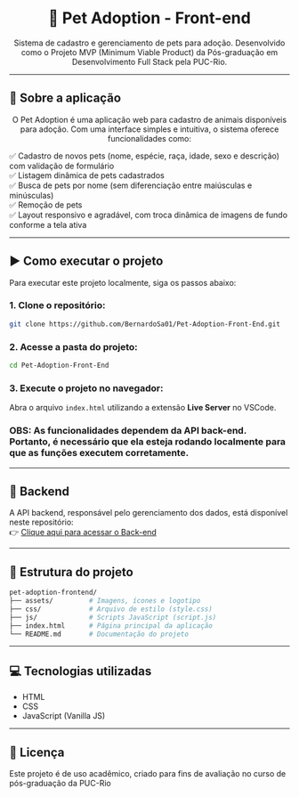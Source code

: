<h1 align="center">🐾 Pet Adoption - Front-end</h1>

<p align="center"> Sistema de cadastro e gerenciamento de pets para adoção. Desenvolvido como o Projeto MVP (Minimum Viable Product) da Pós-graduação em Desenvolvimento Full Stack pela PUC-Rio.</p>

---

## 🚀 Sobre a aplicação
<p align="center"> O Pet Adoption é uma aplicação web para cadastro de animais disponíveis para adoção. Com uma interface simples e intuitiva, o sistema oferece funcionalidades como:

✅ Cadastro de novos pets (nome, espécie, raça, idade, sexo e descrição) com validação de formulário <br>
✅ Listagem dinâmica de pets cadastrados <br>
✅ Busca de pets por nome (sem diferenciação entre maiúsculas e minúsculas) <br>
✅ Remoção de pets <br>
✅ Layout responsivo e agradável, com troca dinâmica de imagens de fundo conforme a tela ativa

---

## ▶️ Como executar o projeto

Para executar este projeto localmente, siga os passos abaixo:

### 1. Clone o repositório:
```bash
git clone https://github.com/BernardoSa01/Pet-Adoption-Front-End.git
```

### 2. Acesse a pasta do projeto:
```bash
cd Pet-Adoption-Front-End
```

### 3. Execute o projeto no navegador:

Abra o arquivo ```index.html``` utilizando a extensão **Live Server** no VSCode.


### OBS: As funcionalidades dependem da API back-end. Portanto, é necessário que ela esteja rodando localmente para que as funções executem corretamente.

--- 

## 🔗 Backend
A API backend, responsável pelo gerenciamento dos dados, está disponível neste repositório:  
👉 [Clique aqui para acessar o Back-end](https://github.com/BernardoSa01/Pet-Adoption-Back-End) 

---

## 📂 Estrutura do projeto

```bash
pet-adoption-frontend/
├── assets/         # Imagens, ícones e logotipo
├── css/            # Arquivo de estilo (style.css)
├── js/             # Scripts JavaScript (script.js)
├── index.html      # Página principal da aplicação
└── README.md       # Documentação do projeto
```
---

## 💻 Tecnologias utilizadas
- HTML
- CSS
- JavaScript (Vanilla JS)

---

## 📄 Licença
Este projeto é de uso acadêmico, criado para fins de avaliação no curso de pós-graduação da PUC-Rio

